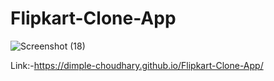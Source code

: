 # Flipkart-Clone-App

![Screenshot (18)](https://user-images.githubusercontent.com/96401557/197403744-7fa7a8de-d82d-41e8-8d3e-909290da1011.png) 



Link:-https://dimple-choudhary.github.io/Flipkart-Clone-App/
